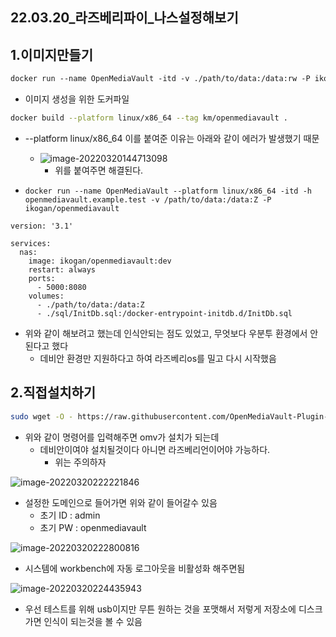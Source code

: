 ## 22.03.20_라즈베리파이_나스설정해보기

## 1.이미지만들기

```dockerfile
docker run --name OpenMediaVault -itd -v ./path/to/data:/data:rw -P ikogan/openmediavault:dev
```

- 이미지 생성을 위한 도커파일

```sh
docker build --platform linux/x86_64 --tag km/openmediavault .
```

- --platform linux/x86_64 이를 붙여준 이유는 아래와 같이 에러가 발생했기 때문

  - ![image-20220320144713098](22.03.20_라즈베리파이_나스설정해보기.assets/image-20220320144713098.png)
    - 위를 붙여주면 해결된다.

- ```
  docker run --name OpenMediaVault --platform linux/x86_64 -itd -h openmediavault.example.test -v /path/to/data:/data:Z -P ikogan/openmediavault
  ```

```
version: '3.1'

services:
  nas:
    image: ikogan/openmediavault:dev
    restart: always
    ports:
      - 5000:8080                 
    volumes:
      - ./path/to/data:/data:Z
      - ./sql/InitDb.sql:/docker-entrypoint-initdb.d/InitDb.sql
```

- 위와 같이 해보려고 했는데 인식안되는 점도 있었고, 무엇보다 우분투 환경에서 안된다고 했다
  - 데비안 환경만 지원하다고 하여 라즈베리os를 밀고 다시 시작했음

## 2.직접설치하기

```sh
sudo wget -O - https://raw.githubusercontent.com/OpenMediaVault-Plugin-Developers/installScript/master/install | sudo bash
```

- 위와 같이 명령어를 입력해주면 omv가 설치가 되는데
  - 데비안이여야 설치될것이다 아니면 라즈베리언이어야 가능하다.
    - 위는 주의하자



![image-20220320222221846](22.03.20_라즈베리파이_나스설정해보기.assets/image-20220320222221846.png)

- 설정한 도메인으로 들어가면 위와 같이 들어갈수 있음 
  - 초기 ID :	admin
  - 초기 PW : openmediavault

![image-20220320222800816](22.03.20_라즈베리파이_나스설정해보기.assets/image-20220320222800816.png)

- 시스템에 workbench에 자동 로그아웃을 비활성화 해주면됨

![image-20220320224435943](22.03.20_라즈베리파이_나스설정해보기.assets/image-20220320224435943.png)

- 우선 테스트를 위해 usb이지만 무튼 원하는 것을 포맷해서 저렇게 저장소에 디스크 가면 인식이 되는것을 볼 수 있음

